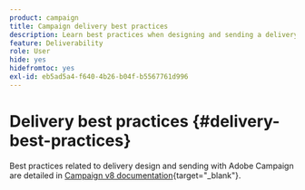 ```yaml
---
product: campaign
title: Campaign delivery best practices
description: Learn best practices when designing and sending a delivery
feature: Deliverability
role: User
hide: yes
hidefromtoc: yes
exl-id: eb5ad5a4-f640-4b26-b04f-b5567761d996
---
```

# Delivery best practices {#delivery-best-practices}
 
Best practices related to delivery design and sending with Adobe Campaign are detailed in [Campaign v8 documentation](https://experienceleague.adobe.com/en/docs/campaign/campaign-v8/send/delivery-best-practices){target="_blank"}. 
